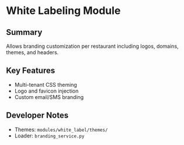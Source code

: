 # White Labeling Module

## Summary
Allows branding customization per restaurant including logos, domains, themes, and headers.

## Key Features
- Multi-tenant CSS theming
- Logo and favicon injection
- Custom email/SMS branding

## Developer Notes
- Themes: `modules/white_label/themes/`
- Loader: `branding_service.py`
